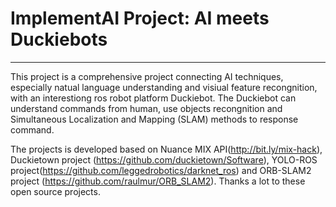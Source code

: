 # ImplementAI Project: AI meets Duckiebots
------------------------------------------
This project is a comprehensive project connecting AI techniques, especially natual language understanding and visiual feature recongnition, with an interestiong ros robot platform Duckiebot. The Duckiebot can understand commands from human, use  objects recongnition and Simultaneous Localization and Mapping (SLAM) methods to response command.

The projects is developed based on Nuance MIX API(http://bit.ly/mix-hack), Duckietown project (https://github.com/duckietown/Software), YOLO-ROS project(https://github.com/leggedrobotics/darknet_ros) and ORB-SLAM2 project (https://github.com/raulmur/ORB_SLAM2). Thanks a lot to these open source projects.
